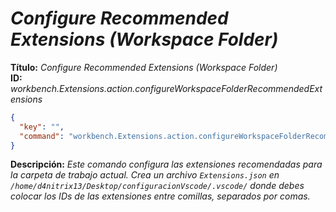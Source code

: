 <!-- Autor: Daniel Benjamin Perez Morales -->
<!-- GitHub: https://github.com/DanielPerezMoralesDev13 -->
<!-- Correo electrónico: danielperezdev@proton.me -->

# ***Configure Recommended Extensions (Workspace Folder)***

**Título:** *Configure Recommended Extensions (Workspace Folder)*  
**ID:** *workbench.Extensions.action.configureWorkspaceFolderRecommendedExtensions*

```json
{
  "key": "",
  "command": "workbench.Extensions.action.configureWorkspaceFolderRecommendedExtensions"
}
```

**Descripción:** *Este comando configura las extensiones recomendadas para la carpeta de trabajo actual. Crea un archivo `Extensions.json` en `/home/d4nitrix13/Desktop/configuracionVscode/.vscode/` donde debes colocar los IDs de las extensiones entre comillas, separados por comas.*

